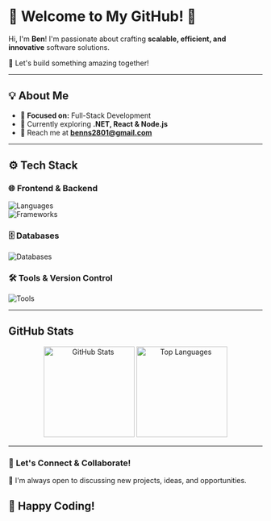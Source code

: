 # 🌟 **Welcome to My GitHub!** 👋  

Hi, I'm **Ben**! I'm passionate about crafting **scalable, efficient, and innovative** software solutions.  

🚀 Let's build something amazing together!  

---

## 💡 **About Me**  
- 🎯 **Focused on:** Full-Stack Development  
- 🌱 Currently exploring **.NET, React & Node.js**  
- 📩 Reach me at **benns2801@gmail.com**  

---

## ⚙️ **Tech Stack**  

### 🌐 **Frontend & Backend**  
![Languages](https://skillicons.dev/icons?i=js,html,css,csharp)  
![Frameworks](https://skillicons.dev/icons?i=react,nodejs,dotnet)  

### 🗄️ **Databases**  
![Databases](https://skillicons.dev/icons?i=mysql,postgres,mongodb)  

### 🛠️ **Tools & Version Control**  
![Tools](https://skillicons.dev/icons?i=git,github,linux,vscode,visualstudio,postman,vs)  

---

## **GitHub Stats**  

<p align="center">
  <img src="https://github-readme-stats.vercel.app/api?username=Dev-FStacker&show_icons=true&theme=tokyonight&hide_border=true" alt="GitHub Stats" height="180px"/>
  <img src="https://github-readme-stats.vercel.app/api/top-langs/?username=Dev-FStacker&layout=compact&theme=tokyonight&hide_border=true" alt="Top Languages" height="180px"/>
</p>  

---

### 🎯 **Let's Connect & Collaborate!**  
💬 I'm always open to discussing new projects, ideas, and opportunities.  

🚀 **Happy Coding!**  
---

